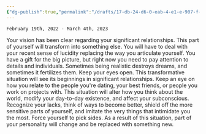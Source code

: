 ```yaml
---
{"dg-publish":true,"permalink":"/drafts/17-db-24-d6-0-eab-4-e1-e-907-f-f50-e1-be-27069/","dgHomeLink":true,"dgPassFrontmatter":false}
---
```



`February 19th, 2022 - March 4th, 2023`

Your vision has been clear regarding your significant relationships. This part of yourself will transform into something else. You will have to deal with your recent sense of lucidity replacing the way you articulate yourself. You have a gift for the big picture, but right now you need to pay attention to details and individuals. Sometimes being realistic destroys dreams, and sometimes it fertilizes them. Keep your eyes open. This transformative situation will see its beginnings in significant relationships. Keep an eye on how you relate to the people you're dating, your best friends, or people you work on projects with. This situation will alter how you think about the world, modify your day-to-day existence, and affect your subconscious. Recognize your lacks, think of ways to become better, shield off the more sensitive parts of yourself, and imitate the very things that intimidate you the most. Force yourself to pick sides. As a result of this situation, part of your personality will change and be replaced with something new.